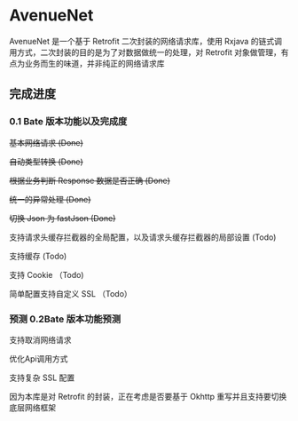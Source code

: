 # AvenueNet
AvenueNet 是一个基于 Retrofit 二次封装的网络请求库，使用 Rxjava 的链式调用方式，二次封装的目的是为了对数据做统一的处理，对 Retrofit 对象做管理，有点为业务而生的味道，并非纯正的网络请求库

## 完成进度
### 0.1 Bate 版本功能以及完成度
~~基本网络请求 (Done)~~

~~自动类型转换 (Done)~~

~~根据业务判断 Response 数据是否正确 (Done)~~

~~统一的异常处理 (Done)~~

~~切换 Json 为 fastJson (Done)~~

支持请求头缓存拦截器的全局配置，以及请求头缓存拦截器的局部设置 (Todo)

支持缓存 (Todo)

支持 Cookie （Todo)

简单配置支持自定义 SSL （Todo）


### 预测 0.2Bate 版本功能预测
支持取消网络请求

优化Api调用方式

支持复杂 SSL 配置

因为本库是对 Retrofit 的封装，正在考虑是否要基于 Okhttp 重写并且支持要切换底层网络框架
